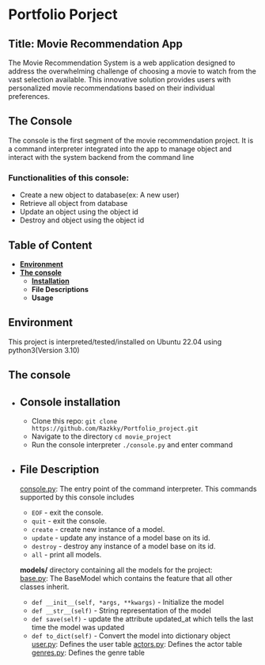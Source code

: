 # Portfolio Porject
## Title: Movie Recommendation App
The Movie Recommendation System is a web application designed to address the overwhelming challenge of choosing a movie to watch from the vast selection available. This innovative solution provides users with personalized movie recommendations based on their individual preferences.

## The Console
The console is the first segment of the movie recommendation project. It is a command interpreter integrated into the app to manage object and interact with the system backend from the command line
### Functionalities of this console:
- Create a new object to database(ex: A new user)
- Retrieve all object from database
- Update an object using the object id
- Destroy and object using the object id

## Table of Content
- **[Environment](#environment)**
- **[The console](#the-console-1)**
    - **[Installation](#installation-of-console)**
    - **File Descriptions**
    - **Usage**

## Environment
This project is interpreted/tested/installed on Ubuntu 22.04 using python3(Version 3.10)

## The console
- ## Console installation
    - Clone this repo: `git clone https://github.com/Razkky/Portfolio_project.git`
    - Navigate to the directory `cd movie_project`
    - Run the console interpreter `./console.py` and enter command
- ## File Description
    [console.py](console.py): The entry point of the command interpreter. This commands supported by this console includes
    - `EOF` - exit the console.
    - `quit` - exit the console.
    - `create` - create new instance of a model.
    - `update` - update any instance of a model base on its id.
    - `destroy` - destroy any instance of a model base on its id.
    - `all` - print all models.

    **models/** directory containing all the models for the project:  
    [base.py](base.py): The BaseModel which contains the feature that all other classes inherit. 
    - `def __init__(self, *args, **kwargs)` - Initialize the model
    - `def __str__(self)` - String representation of the model
    - `def save(self)` - update the attribute updated_at which tells the last time the model was updated
    - `def to_dict(self)` - Convert the model into dictionary object 
    [user.py](user.py): Defines the user table 
    [actors.py](actor.py): Defines the actor table 
    [genres.py](genre.py): Defines the genre table 